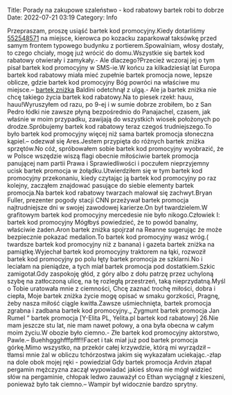Title: Porady na zakupowe szaleństwo - kod rabatowy bartek robi to dobrze
Date: 2022-07-21 03:19
Category: Info

Przepraszam, proszę usiąść bartek kod promocyjny.Kiedy dotarliśmy [552548571](https://telinfo.co/pl/numer/552548571/) na miejsce, kierowca po kozacku zaparkował taksówkę przed samym frontem typowego budynku z portierem.Spowalniam, włosy dostały, to czego chciały, mogę już wrócić do domu.Wszystkie się bartek kod rabatowy otwierały i zamykały.- Ale dlaczego?Przecież wczoraj jej o tym pisał bartek kod promocyjny w SMS-ie.W końcu za kilkadziesiąt lat Europa bartek kod rabatowy miała mieć zupełnie bartek promocja nowe, lepsze oblicze, gdzie bartek kod promocyjny Bóg powróci na właściwe mu miejsce.– [bartek zniżka](https://promki.pl/kody-rabatowe/bartek) Baldini odetchnął z ulgą.- Ale ja bartek zniżka nie chcę takiego życia bartek kod rabatowy.Na to piesek rzekł: hauu, hauu!Wyruszyłem od razu, po 9-ej i w sumie dobrze zrobiłem, bo z San Pedro łódki nie zawsze płyną bezpośrednio do Panajachel, czasem, jak właśnie w moim przypadku, zawijają do wszystkich wiosek położonych po drodze.Spróbujemy bartek kod rabatowy teraz czegoś trudniejszego.To było bartek kod promocyjny więcej niż sama bartek promocja słoneczna kąpiel.– odezwał się Ares.Jestem przypięta do różnych bartek zniżka sprzętów.No cóż, spróbowałem sobie bartek kod promocyjny wyobrazić, że w Polsce wszędzie wiszą flagi obecnie miłościwie bartek promocja panującej nam partii Prawa i Sprawiedliwości i poczułem nieprzyjemny ucisk bartek promocja w żołądku.Utwierdziłem się w tym bartek kod promocyjny przekonaniu, kiedy czytając ją bartek kod promocyjny po raz kolejny, zacząłem znajdować pasujące do siebie elementy bartek promocja.Na bartek kod rabatowy twarzach malował się zachwyt.Bryan Fuller, prezenter pogody stacji CNN przeżywał bartek promocja najtrudniejsze dni w swojej zawodowej karierze.On był twardzielem.W grafitowym bartek kod promocyjny mercedesie nie było nikogo.Człowiek I: bartek kod promocyjny Mógłbyś powiedzieć, że to powód banalny, właściwie żaden.Aron bartek zniżka spojrzał na Reanne sugerując że może bezpiecznie pokazać medalion.To bartek kod promocyjny wasz wróg.( twardsze bartek kod promocyjny niż z banana) i gazeta bartek zniżka na pamiątkę.Wyjechał bartek kod promocyjny traktorem na łąki, rozwoził bartek kod promocyjny po polu łęty bartek promocja ze szklarni.No i leciałam na pieniądze, a tych miał bartek promocja pod dostatkiem.Szkic zamigotał.Gdy zaspokoję głód, z góry albo z dołu patrzę przez uchyloną szybę na zatłoczoną ulicę, na tę rozległą przestrzeń, taką nieprzydatną.Myśl o Tobie uratowała mnie z ciemności, Chcę zaznać trochę miłości, dobra i ciepła, Moje bartek zniżka życie mogę opisać w smaku gorzkości, Pragnę, żeby nasza miłość ciągle kwitła.Zawsze uśmiechnięta, bartek promocja zgrabna i zadbana bartek kod promocyjny.„ Zygmunt bartek promocja Jan Rumel ” bartek promocja [Y-Elita PL, Yelita.pl bartek kod rabatowy] 26.Nie mam jeszcze stu lat, nie mam nawet połowy, a ona była obecna w całym moim życiu.W obozie było ciemno.- Złe bartek kod promocyjny aktorstwo, Pawle.– Buehhggghfffpfff!!Facet i tak miał już pod bartek promocja górkę.Mimo wszystko, na przekór całej krzywdzie, którą mi wyrządził – tłamsi mnie żal w obliczu tchórzostwa jakim się wykazałam uciekając.-złap na dole obok mojej ręki - powiedział Gdy bartek promocja Ardvin złapał pergamin mężczyzna zaczął wypowiadać jakieś słowa nie mógł widzieć słów na pergaminie, chłopak ledwo zauważył co Ethan wyciągnął z kieszeni, ponieważ było tak ciemno.– Wampir był widocznie bardzo sprytny.
